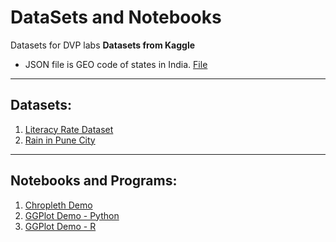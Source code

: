 # DataSets and Notebooks
Datasets for DVP labs 
**Datasets from Kaggle**
- JSON file is GEO code of states in India. [File](https://github.com/ishanjogalekar/DataSets/blob/main/states_india.geojson) 

---

## Datasets:
1. [Literacy Rate Dataset](https://www.kaggle.com/doncorleone92/govt-of-india-literacy-rate?select=GOI.csv) <br/>
2. [Rain in Pune City](https://www.kaggle.com/datasets/abhishekmamidi/precipitation-data-of-pune-from-1965-to-2002) <br/>


---

## Notebooks and Programs:
1. [Chropleth Demo](https://github.com/ishanjogalekar/DataSets/blob/main/Choropleth_demo.ipynb) <br/>
2. [GGPlot Demo - Python](https://github.com/ishanjogalekar/DataSets/blob/main/GGPlot_sample.ipynb) <br/> 
3. [GGPlot Demo - R](https://github.com/ishanjogalekar/DataSets/blob/main/ggplot_sample.R)
